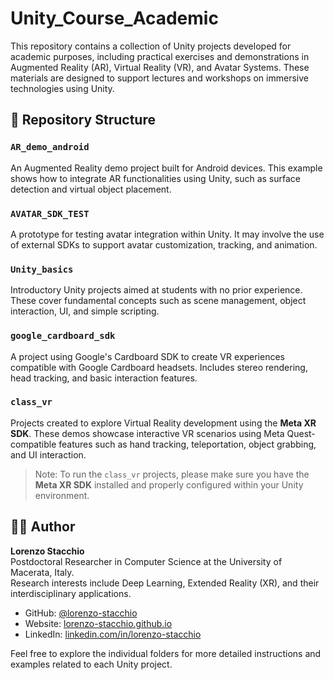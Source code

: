 # Unity_Course_Academic

This repository contains a collection of Unity projects developed for academic purposes, including practical exercises and demonstrations in Augmented Reality (AR), Virtual Reality (VR), and Avatar Systems. These materials are designed to support lectures and workshops on immersive technologies using Unity.

## 📁 Repository Structure

### `AR_demo_android`
An Augmented Reality demo project built for Android devices. This example shows how to integrate AR functionalities using Unity, such as surface detection and virtual object placement.

### `AVATAR_SDK_TEST`
A prototype for testing avatar integration within Unity. It may involve the use of external SDKs to support avatar customization, tracking, and animation.

### `Unity_basics`
Introductory Unity projects aimed at students with no prior experience. These cover fundamental concepts such as scene management, object interaction, UI, and simple scripting.

### `google_cardboard_sdk`
A project using Google's Cardboard SDK to create VR experiences compatible with Google Cardboard headsets. Includes stereo rendering, head tracking, and basic interaction features.

### `class_vr`
Projects created to explore Virtual Reality development using the **Meta XR SDK**. These demos showcase interactive VR scenarios using Meta Quest-compatible features such as hand tracking, teleportation, object grabbing, and UI interaction.

> Note: To run the `class_vr` projects, please make sure you have the **Meta XR SDK** installed and properly configured within your Unity environment.


## 👨‍🏫 Author

**Lorenzo Stacchio**  
Postdoctoral Researcher in Computer Science at the University of Macerata, Italy.  
Research interests include Deep Learning, Extended Reality (XR), and their interdisciplinary applications.

- GitHub: [@lorenzo-stacchio](https://github.com/lorenzo-stacchio)  
- Website: [lorenzo-stacchio.github.io](https://lorenzo-stacchio.github.io/)  
- LinkedIn: [linkedin.com/in/lorenzo-stacchio](https://www.linkedin.com/in/lorenzo-stacchio)

Feel free to explore the individual folders for more detailed instructions and examples related to each Unity project.
